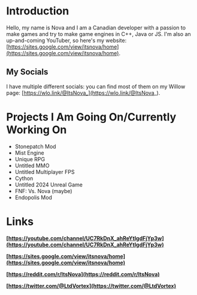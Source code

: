 # Introduction

Hello, my name is Nova and I am a Canadian developer with a passion to make games and try to make game engines in C++, Java or JS.
I'm also an up-and-coming YouTuber, so here's my website: [https://sites.google.com/view/itsnova/home](https://sites.google.com/view/itsnova/home).

## My Socials
I have multiple different socials: you can find most of them on my Willow page: [https://wlo.link/@ItsNova_](https://wlo.link/@ItsNova_).

# Projects I Am Going On/Currently Working On

* Stonepatch Mod
* Mist Engine
* Unique RPG
* Untitled MMO
* Untitled Multiplayer FPS
* Cython
* Untitled 2024 Unreal Game
* FNF: Vs. Nova (maybe)
* Endopolis Mod

# Links

**[https://youtube.com/channel/UC7RkDnX_ahReYtlgdFjYp3w](https://youtube.com/channel/UC7RkDnX_ahReYtlgdFjYp3w)**

**[https://sites.google.com/view/itsnova/home](https://sites.google.com/view/itsnova/home)**

**[https://reddit.com/r/ItsNova](https://reddit.com/r/ItsNova)**

**[https://twitter.com/@LtdVortex](https://twitter.com/@LtdVortex)**
